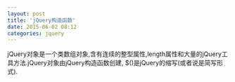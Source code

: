 ```yaml
---
layout: post
title: 'jQuery构造函数'
date: 2015-06-02 08:12
categories: jquery
---
```


jQuery对象是一个类数组对象,含有连续的整型属性,length属性和大量的jQuery工具方法.jQuery对象由jQuery构造函数创建,
$()是jQuery的缩写(或者说是简写形式).